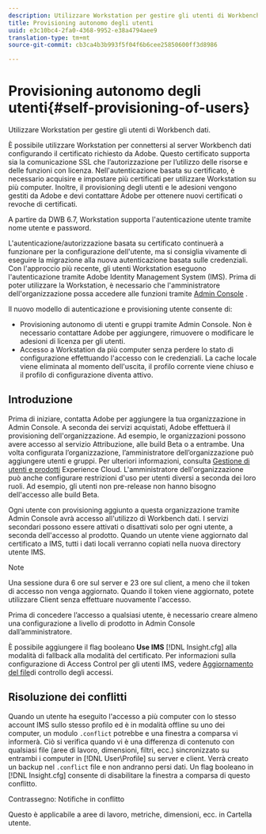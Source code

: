 ```yaml
---
description: Utilizzare Workstation per gestire gli utenti di Workbench dati.
title: Provisioning autonomo degli utenti
uuid: e3c10bc4-2fa0-4368-9952-e38a4794aee9
translation-type: tm+mt
source-git-commit: cb3ca4b3b993f5f04f6b6cee25850600ff3d8986

---
```



# Provisioning autonomo degli utenti{#self-provisioning-of-users}

Utilizzare Workstation per gestire gli utenti di Workbench dati.

È possibile utilizzare Workstation per connettersi al server Workbench dati configurando il certificato richiesto da Adobe. Questo certificato supporta sia la comunicazione SSL che l’autorizzazione per l’utilizzo delle risorse e delle funzioni con licenza. Nell&#39;autenticazione basata su certificato, è necessario acquisire e impostare più certificati per utilizzare Workstation su più computer. Inoltre, il provisioning degli utenti e le adesioni vengono gestiti da Adobe e devi contattare Adobe per ottenere nuovi certificati o revoche di certificati.

A partire da DWB 6.7, Workstation supporta l&#39;autenticazione utente tramite nome utente e password.

L&#39;autenticazione/autorizzazione basata su certificato continuerà a funzionare per la configurazione dell&#39;utente, ma si consiglia vivamente di eseguire la migrazione alla nuova autenticazione basata sulle credenziali. Con l&#39;approccio più recente, gli utenti Workstation eseguono l&#39;autenticazione tramite Adobe Identity Management System (IMS). Prima di poter utilizzare la Workstation, è necessario che l&#39;amministratore dell&#39;organizzazione possa accedere alle funzioni tramite [Admin Console](https://docs.adobe.com/content/help/en/core-services/interface/manage-users-and-products/admin-getting-started.html) .

Il nuovo modello di autenticazione e provisioning utente consente di:

* Provisioning autonomo di utenti e gruppi tramite Admin Console. Non è necessario contattare Adobe per aggiungere, rimuovere o modificare le adesioni di licenza per gli utenti.
* Accesso a Workstation da più computer senza perdere lo stato di configurazione effettuando l&#39;accesso con le credenziali. La cache locale viene eliminata al momento dell&#39;uscita, il profilo corrente viene chiuso e il profilo di configurazione diventa attivo.

## Introduzione

Prima di iniziare, contatta Adobe per aggiungere la tua organizzazione in Admin Console. A seconda dei servizi acquistati, Adobe effettuerà il provisioning dell&#39;organizzazione. Ad esempio, le organizzazioni possono avere accesso al servizio Attribuzione, alle build Beta o a entrambe. Una volta configurata l’organizzazione, l’amministratore dell’organizzazione può aggiungere utenti e gruppi. Per ulteriori informazioni, consulta [Gestione di utenti e prodotti](https://docs.adobe.com/content/help/en/core-services/interface/manage-users-and-products/admin-getting-started.html) Experience Cloud. L&#39;amministratore dell&#39;organizzazione può anche configurare restrizioni d&#39;uso per utenti diversi a seconda dei loro ruoli. Ad esempio, gli utenti non pre-release non hanno bisogno dell&#39;accesso alle build Beta.

Ogni utente con provisioning aggiunto a questa organizzazione tramite Admin Console avrà accesso all&#39;utilizzo di Workbench dati. I servizi secondari possono essere attivati o disattivati solo per ogni utente, a seconda dell&#39;accesso al prodotto. Quando un utente viene aggiornato dal certificato a IMS, tutti i dati locali verranno copiati nella nuova directory utente IMS.

>[!NOTE]
>
>Una sessione dura 6 ore sul server e 23 ore sul client, a meno che il token di accesso non venga aggiornato. Quando il token viene aggiornato, potete utilizzare Client senza effettuare nuovamente l&#39;accesso.

Prima di concedere l’accesso a qualsiasi utente, è necessario creare almeno una configurazione a livello di prodotto in Admin Console dall’amministratore.

È possibile aggiungere il flag booleano **Use IMS** [!DNL Insight.cfg] alla modalità di fallback alla modalità del certificato. Per informazioni sulla configurazione di Access Control per gli utenti IMS, vedere [Aggiornamento del file](https://docs.adobe.com/content/help/en/data-workbench/using/server-admin-install/install-servers/insight-server-dpu/c-updt-accss-ctrl-file.html)di controllo degli accessi.

## Risoluzione dei conflitti

Quando un utente ha eseguito l&#39;accesso a più computer con lo stesso account IMS sullo stesso profilo ed è in modalità offline su uno dei computer, un modulo `.conflict` potrebbe e una finestra a comparsa vi informerà. Ciò si verifica quando vi è una differenza di contenuto con qualsiasi file (aree di lavoro, dimensioni, filtri, ecc.) sincronizzato su entrambi i computer in [!DNL User\Profile\] su server e client. Verrà creato un backup nel `.conflict` file e non andranno persi dati. Un flag booleano in [!DNL Insight.cfg] consente di disabilitare la finestra a comparsa di questo conflitto.

Contrassegno: Notifiche in conflitto

Questo è applicabile a aree di lavoro, metriche, dimensioni, ecc. in Cartella utente.
